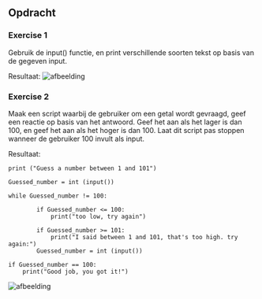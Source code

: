 ## Opdracht

### Exercise 1

Gebruik de input() functie, en print verschillende soorten tekst op basis van de gegeven input.

Resultaat:
![afbeelding](https://github.com/techgrounds/techgrounds-Allardyg/assets/132412310/a8df647e-2190-4fe5-86d8-64c91048cced)

### Exercise 2

Maak een script waarbij de gebruiker om een getal wordt gevraagd, geef een reactie op basis van het antwoord.
Geef het aan als het lager is dan 100, en geef het aan als het hoger is dan 100. Laat dit script pas stoppen wanneer de gebruiker 100 invult als input.

Resultaat:

    print ("Guess a number between 1 and 101")

    Guessed_number = int (input())

    while Guessed_number != 100:

            if Guessed_number <= 100:
                print("too low, try again")

            if Guessed_number >= 101:
                print("I said between 1 and 101, that's too high. try again:")
            Guessed_number = int (input())

    if Guessed_number == 100:
        print("Good job, you got it!")

![afbeelding](https://github.com/techgrounds/techgrounds-Allardyg/assets/132412310/08884bcd-3fe6-439f-a4b2-26df3601b4b4)
